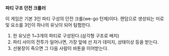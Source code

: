 **파티 구조 던전 크롤러**

이 게임은 기본 3인 파티 구성의 던전 크롤(we-go 턴제)이다. 랜덤으로 생성되는 미로 및 요소를 3인이 하나의 유닛이 되어 탐험한다.

1. 한 유닛은 1~3개의 파티로 구성된다.(삼각형 구조로 배치)
2. 파티 사이의 전투가 일어나면, 가장 앞에 선 자가 데미지, 상태이상 등을 받는다.
3. 선봉장이 죽으면 그 다음 사람이 바톤을 이어받는다.
